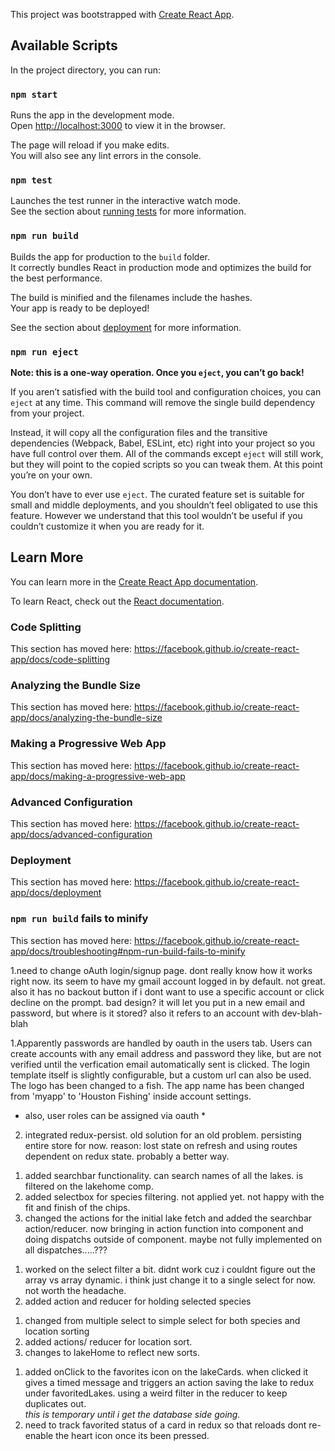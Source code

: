 This project was bootstrapped with [Create React App](https://github.com/facebook/create-react-app).

## Available Scripts

In the project directory, you can run:

### `npm start`

Runs the app in the development mode.<br>
Open [http://localhost:3000](http://localhost:3000) to view it in the browser.

The page will reload if you make edits.<br>
You will also see any lint errors in the console.

### `npm test`

Launches the test runner in the interactive watch mode.<br>
See the section about [running tests](https://facebook.github.io/create-react-app/docs/running-tests) for more information.

### `npm run build`

Builds the app for production to the `build` folder.<br>
It correctly bundles React in production mode and optimizes the build for the best performance.

The build is minified and the filenames include the hashes.<br>
Your app is ready to be deployed!

See the section about [deployment](https://facebook.github.io/create-react-app/docs/deployment) for more information.

### `npm run eject`

**Note: this is a one-way operation. Once you `eject`, you can’t go back!**

If you aren’t satisfied with the build tool and configuration choices, you can `eject` at any time. This command will remove the single build dependency from your project.

Instead, it will copy all the configuration files and the transitive dependencies (Webpack, Babel, ESLint, etc) right into your project so you have full control over them. All of the commands except `eject` will still work, but they will point to the copied scripts so you can tweak them. At this point you’re on your own.

You don’t have to ever use `eject`. The curated feature set is suitable for small and middle deployments, and you shouldn’t feel obligated to use this feature. However we understand that this tool wouldn’t be useful if you couldn’t customize it when you are ready for it.

## Learn More

You can learn more in the [Create React App documentation](https://facebook.github.io/create-react-app/docs/getting-started).

To learn React, check out the [React documentation](https://reactjs.org/).

### Code Splitting

This section has moved here: https://facebook.github.io/create-react-app/docs/code-splitting

### Analyzing the Bundle Size

This section has moved here: https://facebook.github.io/create-react-app/docs/analyzing-the-bundle-size

### Making a Progressive Web App

This section has moved here: https://facebook.github.io/create-react-app/docs/making-a-progressive-web-app

### Advanced Configuration

This section has moved here: https://facebook.github.io/create-react-app/docs/advanced-configuration

### Deployment

This section has moved here: https://facebook.github.io/create-react-app/docs/deployment

### `npm run build` fails to minify

This section has moved here: https://facebook.github.io/create-react-app/docs/troubleshooting#npm-run-build-fails-to-minify


 <!-- begin 2/2/20 -->
1.need to change oAuth login/signup page.  dont really know how it works right now. its seem to have my gmail account logged in by default. not great.  also it has no backout button if i dont want to use a specific account or click decline on the prompt. bad design?  it will let you put in a new email and password, but where is it stored?  also it refers to an account with dev-blah-blah
<!-- end of 2/2/20 -->
<!-- begin 2/9/20 -->
1.Apparently passwords are handled by oauth in the users tab.  Users can create accounts with any email address and password they like, but are not verified until the verfication email automatically sent is clicked.  The login template itself is slightly configurable, but a custom url can also be used.  The logo has been changed to a fish.  The app name has been changed from 'myapp' to 'Houston Fishing' inside account settings.  
* also, user roles can be assigned via oauth *
2. integrated redux-persist.  old solution for an old problem.  persisting entire store for now.  reason: lost state on refresh and using routes dependent on redux state.  probably a better way.
<!-- end of 2/9/20 -->
<!-- begin 2/23/20 -->
1. added searchbar functionality. can search names of all the lakes. is filtered on the lakehome comp.
2. added selectbox for species filtering.  not applied yet. not happy with the fit and finish of the chips.
3. changed the actions for the initial lake fetch and added the searchbar action/reducer. now bringing in action function into component and doing dispatchs outside of component. maybe not fully implemented on all dispatches.....???
<!-- end 2/23 -->
<!--start 2/24-->
1. worked on the select filter a bit.  didnt work cuz i couldnt figure out the array vs array dynamic.  i think just change it to a single select for now.  not worth the headache.  
2. added action and reducer for holding selected species
<!--end 2/24-->
<!-- start 3/1 -->
1. changed from multiple select to simple select for both species and location sorting
2. added actions/ reducer for location sort.  
3. changes to lakeHome to reflect new sorts.
<!-- end 3/1 -->
<!-- start 3/5 -->
1. added onClick to the favorites icon on the lakeCards.  when clicked it gives a timed message and triggers an action saving the lake to redux under favoritedLakes.  using a weird filter in the reducer to keep duplicates out.  
*this is temporary until i get the database side going.*
2. need to track favorited status of a card in redux so that reloads dont re-enable the heart icon once its been pressed.
<!-- end 3/5 -->
 <!-- "scripts": {
        "start": "serve -s build",
        "build": "react-scripts build",
        "test": "react-scripts test --env=jsdom",
        "eject": "react-scripts eject",
        "heroku-postbuild": "npm run build",
        "dev": "npm-run-all --parallel start server",
        "server": "node server.js"
    }, -->